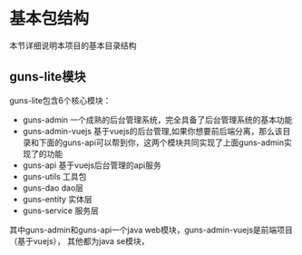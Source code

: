 # 基本包结构

本节详细说明本项目的基本目录结构

## guns-lite模块

guns-lite包含6个核心模块：
- guns-admin 一个成熟的后台管理系统，完全具备了后台管理系统的基本功能
- guns-admin-vuejs 基于vuejs的后台管理,如果你想要前后端分离，那么该目录和下面的guns-api可以帮到你，这两个模块共同实现了上面guns-admin实现了的功能
- guns-api 基于vuejs后台管理的api服务
- guns-utils 工具包
- guns-dao dao层
- guns-entity 实体层
- guns-service 服务层

其中guns-admin和guns-api一个java web模块，guns-admin-vuejs是前端项目（基于vuejs），
其他都为java se模块，
